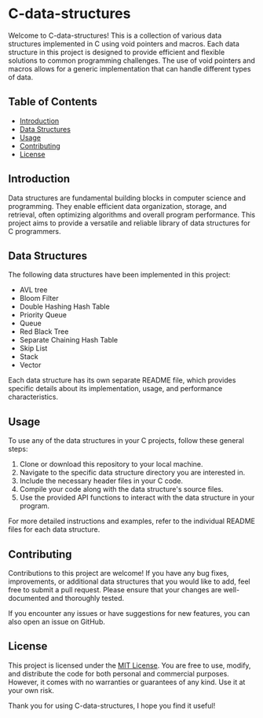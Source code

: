 # C-data-structures

Welcome to C-data-structures! This is a collection of various data structures implemented in C using void pointers and macros. Each data structure in this project is designed to provide efficient and flexible solutions to common programming challenges. The use of void pointers and macros allows for a generic implementation that can handle different types of data.

## Table of Contents
- [Introduction](#introduction)
- [Data Structures](#data-structures)
- [Usage](#usage)
- [Contributing](#contributing)
- [License](#license)

## Introduction
Data structures are fundamental building blocks in computer science and programming. They enable efficient data organization, storage, and retrieval, often optimizing algorithms and overall program performance. This project aims to provide a versatile and reliable library of data structures for C programmers.

## Data Structures
The following data structures have been implemented in this project:
- AVL tree
- Bloom Filter
- Double Hashing Hash Table
- Priority Queue
- Queue
- Red Black Tree
- Separate Chaining Hash Table
- Skip List
- Stack
- Vector

Each data structure has its own separate README file, which provides specific details about its implementation, usage, and performance characteristics.

## Usage
To use any of the data structures in your C projects, follow these general steps:

1. Clone or download this repository to your local machine.
2. Navigate to the specific data structure directory you are interested in.
3. Include the necessary header files in your C code.
4. Compile your code along with the data structure's source files.
5. Use the provided API functions to interact with the data structure in your program.

For more detailed instructions and examples, refer to the individual README files for each data structure.

## Contributing
Contributions to this project are welcome! If you have any bug fixes, improvements, or additional data structures that you would like to add, feel free to submit a pull request. Please ensure that your changes are well-documented and thoroughly tested.

If you encounter any issues or have suggestions for new features, you can also open an issue on GitHub.

## License
This project is licensed under the [MIT License](LICENSE). You are free to use, modify, and distribute the code for both personal and commercial purposes. However, it comes with no warranties or guarantees of any kind. Use it at your own risk.

Thank you for using C-data-structures, I hope you find it useful!